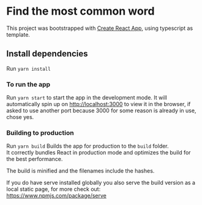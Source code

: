 # Find the most common word

This project was bootstrapped with [Create React App](https://github.com/facebook/create-react-app), using typescript as template.

## Install dependencies

Run `yarn install`

### To run the app

Run `yarn start` to start the app in the development mode.
It will automatically spin up on [http://localhost:3000](http://localhost:3000) to view it in the browser, if asked to use another port because 3000 for some reason is already in use, chose yes.

### Building to production

Run `yarn build`
Builds the app for production to the `build` folder.\
It correctly bundles React in production mode and optimizes the build for the best performance.

The build is minified and the filenames include the hashes.

If you do have serve installed globally you also serve the build version as a local static page, for more check out: https://www.npmjs.com/package/serve
